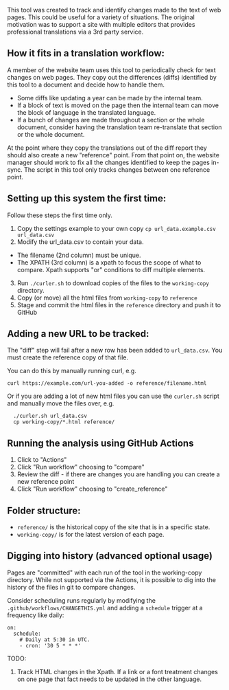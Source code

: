 This tool was created to track and identify changes made to the text of web pages. This could be useful for a variety of situations. The original motivation was to support a site with multiple editors that provides professional translations via a 3rd party service.

## How it fits in a translation workflow:
A member of the website team uses this tool to periodically check for text changes on web pages. They copy out the differences (diffs) identified by this tool to a document and decide how to handle them.

* Some diffs like updating a year can be made by the internal team.
* If a block of text is moved on the page then the internal team can move the block of language in the translated language.
* If a bunch of changes are made throughout a section or the whole document, consider having the translation team re-translate that section or the whole document.

At the point where they copy the translations out of the diff report they should also create a new "reference" point. From that point on, the website manager should work to fix all the changes identified to keep the pages in-sync. The script in this tool only tracks changes between one reference point.

## Setting up this system the first time:
Follow these steps the first time only.

1. Copy the settings example to your own copy `cp url_data.example.csv url_data.csv`
2. Modify the url_data.csv to contain your data.
  * The filename (2nd column) must be unique.
  * The XPATH (3rd column) is a xpath to focus the scope of what to compare. Xpath supports "or" conditions to diff multiple elements.
3. Run `./curler.sh` to download copies of the files to the `working-copy` directory.
4. Copy (or move) all the html files from `working-copy` to `reference`
5. Stage and commit the html files in the `reference` directory and push it to GitHub

## Adding a new URL to be tracked:
The "diff" step will fail after a new row has been added to `url_data.csv`. You must create the reference copy of that file.

You can do this by manually running curl, e.g.
```commandline
curl https://example.com/url-you-added -o reference/filename.html
```

Or if you are adding a lot of new html files you can use the `curler.sh` script and manually move the files over, e.g.
```commandline
  ./curler.sh url_data.csv
  cp working-copy/*.html reference/
```

## Running the analysis using GitHub Actions

1. Click to "Actions"
2. Click "Run workflow" choosing to "compare"
3. Review the diff - if there are changes you are handling you can create a new reference point
4. Click "Run workflow" choosing to "create_reference"

## Folder structure:
* `reference/` is the historical copy of the site that is in a specific state.
* `working-copy/` is for the latest version of each page.

## Digging into history (advanced optional usage)
Pages are "committed" with each run of the tool in the working-copy directory. While not supported via the Actions, it is possible to dig into the history of the files in git to compare changes.

Consider scheduling runs regularly by modifying the `.github/workflows/CHANGETHIS.yml` and adding a `schedule` trigger at a frequency like daily:

```commandline
on:
  schedule:
    # Daily at 5:30 in UTC.
    - cron: '30 5 * * *'
```


TODO:
1. Track HTML changes in the Xpath. If a link or a font treatment changes on one page that fact needs to be updated in the other language.